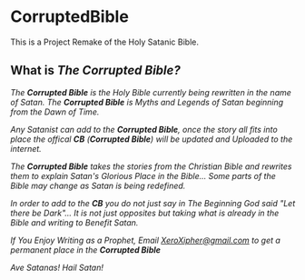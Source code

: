 # CorruptedBible
This is a Project Remake of the Holy Satanic Bible.

## What is *The Corrupted Bible?*
*The **Corrupted Bible** is the Holy Bible currently being rewritten in the name of Satan.
The **Corrupted Bible** is Myths and Legends of Satan beginning from the Dawn of Time.*

*Any Satanist can add to the **Corrupted Bible**, once the story all fits into place the offical **CB** (**Corrupted Bible**) will be updated and Uploaded to the internet.*

*The **Corrupted Bible** takes the stories from the Christian Bible and rewrites them to explain Satan's Glorious Place in the Bible...
Some parts of the Bible may change as Satan is being redefined.*

*In order to add to the **CB** you do not just say in The Beginning God said "Let there be Dark"... It is not just opposites but taking what is already in the Bible and writing to Benefit Satan.*

*If You Enjoy Writing as a Prophet, Email <spoiler>XeroXipher@gmail.com</spoiler> to get a permanent place in the **Corrupted Bible***

*Ave Satanas! Hail Satan!*



